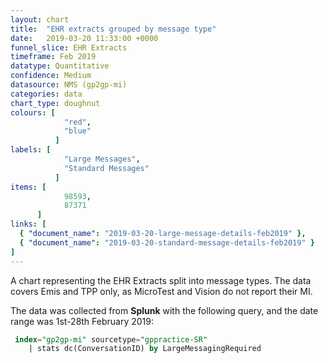 ```yaml
---
layout: chart
title:  "EHR extracts grouped by message type"
date:   2019-03-20 11:33:00 +0000
funnel_slice: EHR Extracts
timeframe: Feb 2019
datatype: Quantitative
confidence: Medium
datasource: NMS (gp2gp-mi)
categories: data
chart_type: doughnut
colours: [
            "red",
            "blue"
          ]
labels: [
            "Large Messages",
            "Standard Messages"
          ]
items: [
            98593,
            87371
      ]
links: [
  { "document_name": "2019-03-20-large-message-details-feb2019" },
  { "document_name": "2019-03-20-standard-message-details-feb2019" }
] 
---
```

A chart representing the EHR Extracts split into message types. The data covers Emis and TPP only, as MicroTest and Vision do not report their MI.

The data was collected from **Splunk** with the following query, and the date range was 1st-28th February 2019:

```sql
 index="gp2gp-mi" sourcetype="gppractice-SR"
    | stats dc(ConversationID) by LargeMessagingRequired
```
